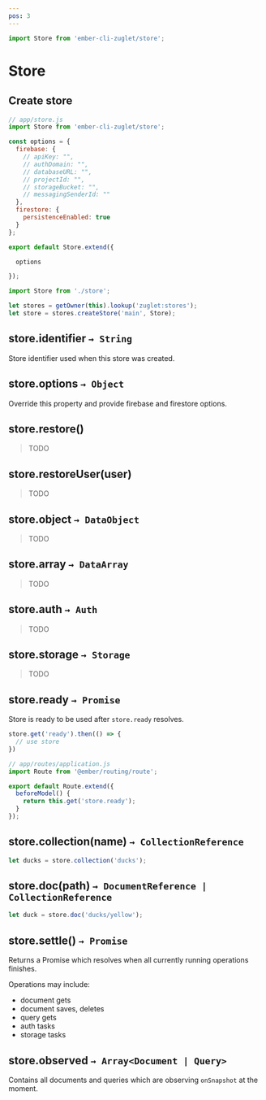 ```yaml
---
pos: 3
---
```


``` javascript
import Store from 'ember-cli-zuglet/store';
```

# Store

## Create store

``` javascript
// app/store.js
import Store from 'ember-cli-zuglet/store';

const options = {
  firebase: {
    // apiKey: "",
    // authDomain: "",
    // databaseURL: "",
    // projectId: "",
    // storageBucket: "",
    // messagingSenderId: ""
  },
  firestore: {
    persistenceEnabled: true
  }
};

export default Store.extend({

  options

});
```

``` javascript
import Store from './store';

let stores = getOwner(this).lookup('zuglet:stores');
let store = stores.createStore('main', Store);
```


## store.identifier `→ String`

Store identifier used when this store was created.


## store.options `→ Object`

Override this property and provide firebase and firestore options.


## store.restore()

> TODO


## store.restoreUser(user)

> TODO


## store.object `→ DataObject`

> TODO


## store.array `→ DataArray`

> TODO


## store.auth `→ Auth`

> TODO


## store.storage `→ Storage`

> TODO


## store.ready `→ Promise`

Store is ready to be used after `store.ready` resolves.

``` javascript
store.get('ready').then(() => {
  // use store
})
```

``` javascript
// app/routes/application.js
import Route from '@ember/routing/route';

export default Route.extend({
  beforeModel() {
    return this.get('store.ready');
  }
});
```


## store.collection(name) `→ CollectionReference`

``` javascript
let ducks = store.collection('ducks');
```


## store.doc(path) `→ DocumentReference | CollectionReference`

``` javascript
let duck = store.doc('ducks/yellow');
```


## store.settle() `→ Promise`

Returns a Promise which resolves when all currently running operations finishes.

Operations may include:

* document gets
* document saves, deletes
* query gets
* auth tasks
* storage tasks

## store.observed `→ Array<Document | Query>`

Contains all documents and queries which are observing `onSnapshot` at the moment.
